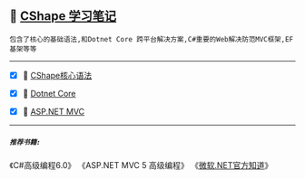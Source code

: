 :checkered_flag: <a href="#top" id="top">CShape 学习笔记</a>
-----
`包含了核心的基础语法,和Dotnet Core 跨平台解决方案,C#重要的Web解决防范MVC框架,EF基架等等`

----
 - [x] 	:maple_leaf: [CShape核心语法](https://github.com/kickgod/ProgramingLanguage/tree/master/CSharp/Basic)
 
 - [x] 	:maple_leaf: [Dotnet Core](https://github.com/kickgod/ProgramingLanguage/tree/master/CSharp/Dotnet)
 
 - [x] 	:maple_leaf: [ASP.NET MVC](https://github.com/kickgod/ProgramingLanguage/tree/master/CSharp/MVC)
 
 ----
 ##### **`推荐书籍:`**

 《C#高级编程6.0》  《ASP.NET MVC 5 高级编程》 《[微软.NET官方知道](https://www.microsoft.com/net)》
 
